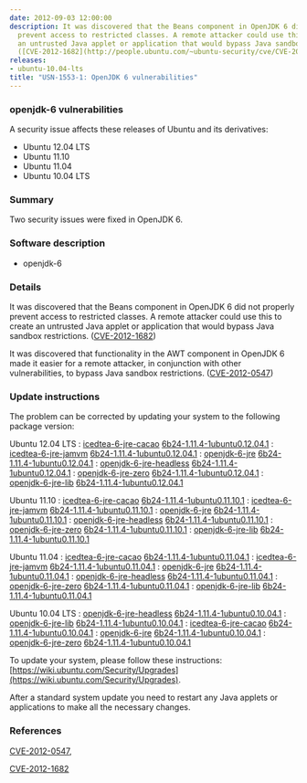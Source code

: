 ```yaml
---
date: 2012-09-03 12:00:00
description: It was discovered that the Beans component in OpenJDK 6 did not properly
  prevent access to restricted classes. A remote attacker could use this to create
  an untrusted Java applet or application that would bypass Java sandbox restrictions.
  ([CVE-2012-1682](http://people.ubuntu.com/~ubuntu-security/cve/CVE-2012-1682))
releases:
- ubuntu-10.04-lts
title: "USN-1553-1: OpenJDK 6 vulnerabilities"
---
```


### openjdk-6 vulnerabilities

A security issue affects these releases of Ubuntu and its derivatives:

* Ubuntu 12.04 LTS
* Ubuntu 11.10
* Ubuntu 11.04
* Ubuntu 10.04 LTS

### Summary

Two security issues were fixed in OpenJDK 6. 

### Software description

* openjdk-6 

### Details

It was discovered that the Beans component in OpenJDK 6 did not properly prevent access to restricted classes. A remote attacker could use this to create an untrusted Java applet or application that would bypass Java sandbox restrictions. ([CVE-2012-1682](http://people.ubuntu.com/~ubuntu-security/cve/CVE-2012-1682))

It was discovered that functionality in the AWT component in OpenJDK 6 made it easier for a remote attacker, in conjunction with other vulnerabilities, to bypass Java sandbox restrictions. ([CVE-2012-0547](http://people.ubuntu.com/~ubuntu-security/cve/CVE-2012-0547)) 

### Update instructions

The problem can be corrected by updating your system to the following package version:

Ubuntu 12.04 LTS
 : [icedtea-6-jre-cacao](https://launchpad.net/ubuntu/+source/openjdk-6) <span> [6b24-1.11.4-1ubuntu0.12.04.1](https://launchpad.net/ubuntu/+source/openjdk-6/6b24-1.11.4-1ubuntu0.12.04.1) </span> 
 : [icedtea-6-jre-jamvm](https://launchpad.net/ubuntu/+source/openjdk-6) <span> [6b24-1.11.4-1ubuntu0.12.04.1](https://launchpad.net/ubuntu/+source/openjdk-6/6b24-1.11.4-1ubuntu0.12.04.1) </span> 
 : [openjdk-6-jre](https://launchpad.net/ubuntu/+source/openjdk-6) <span> [6b24-1.11.4-1ubuntu0.12.04.1](https://launchpad.net/ubuntu/+source/openjdk-6/6b24-1.11.4-1ubuntu0.12.04.1) </span> 
 : [openjdk-6-jre-headless](https://launchpad.net/ubuntu/+source/openjdk-6) <span> [6b24-1.11.4-1ubuntu0.12.04.1](https://launchpad.net/ubuntu/+source/openjdk-6/6b24-1.11.4-1ubuntu0.12.04.1) </span> 
 : [openjdk-6-jre-zero](https://launchpad.net/ubuntu/+source/openjdk-6) <span> [6b24-1.11.4-1ubuntu0.12.04.1](https://launchpad.net/ubuntu/+source/openjdk-6/6b24-1.11.4-1ubuntu0.12.04.1) </span> 
 : [openjdk-6-jre-lib](https://launchpad.net/ubuntu/+source/openjdk-6) <span> [6b24-1.11.4-1ubuntu0.12.04.1](https://launchpad.net/ubuntu/+source/openjdk-6/6b24-1.11.4-1ubuntu0.12.04.1) </span> 

Ubuntu 11.10
 : [icedtea-6-jre-cacao](https://launchpad.net/ubuntu/+source/openjdk-6) <span> [6b24-1.11.4-1ubuntu0.11.10.1](https://launchpad.net/ubuntu/+source/openjdk-6/6b24-1.11.4-1ubuntu0.11.10.1) </span> 
 : [icedtea-6-jre-jamvm](https://launchpad.net/ubuntu/+source/openjdk-6) <span> [6b24-1.11.4-1ubuntu0.11.10.1](https://launchpad.net/ubuntu/+source/openjdk-6/6b24-1.11.4-1ubuntu0.11.10.1) </span> 
 : [openjdk-6-jre](https://launchpad.net/ubuntu/+source/openjdk-6) <span> [6b24-1.11.4-1ubuntu0.11.10.1](https://launchpad.net/ubuntu/+source/openjdk-6/6b24-1.11.4-1ubuntu0.11.10.1) </span> 
 : [openjdk-6-jre-headless](https://launchpad.net/ubuntu/+source/openjdk-6) <span> [6b24-1.11.4-1ubuntu0.11.10.1](https://launchpad.net/ubuntu/+source/openjdk-6/6b24-1.11.4-1ubuntu0.11.10.1) </span> 
 : [openjdk-6-jre-zero](https://launchpad.net/ubuntu/+source/openjdk-6) <span> [6b24-1.11.4-1ubuntu0.11.10.1](https://launchpad.net/ubuntu/+source/openjdk-6/6b24-1.11.4-1ubuntu0.11.10.1) </span> 
 : [openjdk-6-jre-lib](https://launchpad.net/ubuntu/+source/openjdk-6) <span> [6b24-1.11.4-1ubuntu0.11.10.1](https://launchpad.net/ubuntu/+source/openjdk-6/6b24-1.11.4-1ubuntu0.11.10.1) </span> 

Ubuntu 11.04
 : [icedtea-6-jre-cacao](https://launchpad.net/ubuntu/+source/openjdk-6) <span> [6b24-1.11.4-1ubuntu0.11.04.1](https://launchpad.net/ubuntu/+source/openjdk-6/6b24-1.11.4-1ubuntu0.11.04.1) </span> 
 : [icedtea-6-jre-jamvm](https://launchpad.net/ubuntu/+source/openjdk-6) <span> [6b24-1.11.4-1ubuntu0.11.04.1](https://launchpad.net/ubuntu/+source/openjdk-6/6b24-1.11.4-1ubuntu0.11.04.1) </span> 
 : [openjdk-6-jre](https://launchpad.net/ubuntu/+source/openjdk-6) <span> [6b24-1.11.4-1ubuntu0.11.04.1](https://launchpad.net/ubuntu/+source/openjdk-6/6b24-1.11.4-1ubuntu0.11.04.1) </span> 
 : [openjdk-6-jre-headless](https://launchpad.net/ubuntu/+source/openjdk-6) <span> [6b24-1.11.4-1ubuntu0.11.04.1](https://launchpad.net/ubuntu/+source/openjdk-6/6b24-1.11.4-1ubuntu0.11.04.1) </span> 
 : [openjdk-6-jre-zero](https://launchpad.net/ubuntu/+source/openjdk-6) <span> [6b24-1.11.4-1ubuntu0.11.04.1](https://launchpad.net/ubuntu/+source/openjdk-6/6b24-1.11.4-1ubuntu0.11.04.1) </span> 
 : [openjdk-6-jre-lib](https://launchpad.net/ubuntu/+source/openjdk-6) <span> [6b24-1.11.4-1ubuntu0.11.04.1](https://launchpad.net/ubuntu/+source/openjdk-6/6b24-1.11.4-1ubuntu0.11.04.1) </span> 

Ubuntu 10.04 LTS
 : [openjdk-6-jre-headless](https://launchpad.net/ubuntu/+source/openjdk-6) <span> [6b24-1.11.4-1ubuntu0.10.04.1](https://launchpad.net/ubuntu/+source/openjdk-6/6b24-1.11.4-1ubuntu0.10.04.1) </span> 
 : [openjdk-6-jre-lib](https://launchpad.net/ubuntu/+source/openjdk-6) <span> [6b24-1.11.4-1ubuntu0.10.04.1](https://launchpad.net/ubuntu/+source/openjdk-6/6b24-1.11.4-1ubuntu0.10.04.1) </span> 
 : [icedtea-6-jre-cacao](https://launchpad.net/ubuntu/+source/openjdk-6) <span> [6b24-1.11.4-1ubuntu0.10.04.1](https://launchpad.net/ubuntu/+source/openjdk-6/6b24-1.11.4-1ubuntu0.10.04.1) </span> 
 : [openjdk-6-jre](https://launchpad.net/ubuntu/+source/openjdk-6) <span> [6b24-1.11.4-1ubuntu0.10.04.1](https://launchpad.net/ubuntu/+source/openjdk-6/6b24-1.11.4-1ubuntu0.10.04.1) </span> 
 : [openjdk-6-jre-zero](https://launchpad.net/ubuntu/+source/openjdk-6) <span> [6b24-1.11.4-1ubuntu0.10.04.1](https://launchpad.net/ubuntu/+source/openjdk-6/6b24-1.11.4-1ubuntu0.10.04.1) </span> 

To update your system, please follow these instructions: [https://wiki.ubuntu.com/Security/Upgrades](https://wiki.ubuntu.com/Security/Upgrades).

After a standard system update you need to restart any Java applets or applications to make all the necessary changes. 

### References

 [CVE-2012-0547](http://people.ubuntu.com/~ubuntu-security/cve/CVE-2012-0547), 

 [CVE-2012-1682](http://people.ubuntu.com/~ubuntu-security/cve/CVE-2012-1682)
